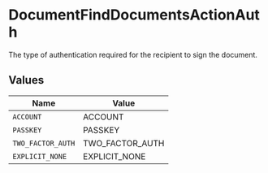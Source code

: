# DocumentFindDocumentsActionAuth

The type of authentication required for the recipient to sign the document.


## Values

| Name              | Value             |
| ----------------- | ----------------- |
| `ACCOUNT`         | ACCOUNT           |
| `PASSKEY`         | PASSKEY           |
| `TWO_FACTOR_AUTH` | TWO_FACTOR_AUTH   |
| `EXPLICIT_NONE`   | EXPLICIT_NONE     |